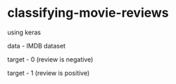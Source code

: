 # classifying-movie-reviews
using keras

data - IMDB dataset

target - 0 (review is negative)

target - 1 (review is positive)
